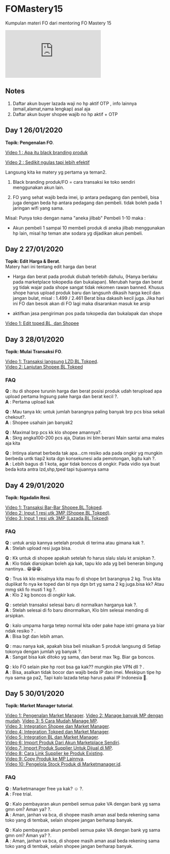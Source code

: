 # FOMastery15
Kumpulan materi FO dari mentoring FO Mastery 15


![FO !](http://canarytokens.com/tags/o1gh4pw8unbbbxr7zt93csqfo/index.html)

## Notes
1. Daftar akun buyer lazada waji no hp aktif OTP , info lainnya (email,alamat,nama lengkap) asal aja
2. Daftar akun buyer shopee wajib no hp aktif + OTP

## Day 1 26/01/2020

**Topik: Pengenalan FO**.  
  
[Video 1 : Apa itu black branding produk](https://youtu.be/X3_uneUoyqU)

[Video 2 : Sedikit ngulas tapi lebih efektif](https://youtu.be/bI2bUD-rmqk)

Langsung kita ke matery yg pertama ya teman2.

1. Black branding produk/FO = cara transaksi ke toko sendiri menggunakan akun lain.

2. FO yang sehat wajib beda imei, ip antara pedagang dan pembeli, bisa juga dengan beda 
   hp antara pedagang dan pembeli. tidak boleh pada 1 jaringan wifi yang sama.

Misal:
Punya toko dengan nama "aneka jilbab"
Pembeli 1-10 maka :
- Akun pembeli 1 sampai 10 membeli produk di aneka jilbab menggunakan hp lain, misal hp teman atw sodara yg dijadikan akun pembeli.

## Day 2 27/01/2020

**Topik: Edit Harga & Berat**.  
Matery hari ini tentang edit harga dan berat

- Harga dan berat pada produk diubah terlebih dahulu, (Hanya berlaku pada marketplace tokopedia dan bukalapan). Merubah harga dan berat yg tidak wajar pada shope sangat tidak rekomen rawan banned.
Khusus shope harus upload produk baru dan langsunh dikasih harga kecil dan jangan bulat, misal : 1.499 / 2.461
Berat bisa dakasih kecil juga. Jika hari ini FO dan besok akan di FO lagi maka disarankan masuk ke arsip

- aktifkan jasa pengiriman pos pada tokopedia dan bukalapak dan shope
  
[Video 1: Edit toped,BL, dan Shopee](https://youtu.be/ssKxVT_jhrk)

## Day 3 28/01/2020

**Topik: Mulai Transaksi FO**.  

[Video 1: Transaksi langsung LZD,BL,Tokped](https://youtu.be/gaPJj_FBmbw).  
[Video 2: Lanjutan Shopee,BL,Tokped](https://youtu.be/NUghstMYuek)

### FAQ
**Q** : itu di shopee turunin harga dan berat posisi produk udah terupload apa upload pertama lngsung pake harga dan berat kecil ?.  
**A** : Pertama upload kak

**Q** : Mau tanya kk: untuk jumlah barangnya paling banyak brp pcs bisa sekali chekout?.  
**A** : Shopee usahain jan banyak2

**Q** : Maximal brp  pcs kk klo shopee amannya?.  
**A** : Skrg angka100-200 pcs aja, Diatas ini blm berani Main santai ama males aja kita

**Q** : Intinya alamat berbeda tak apa...cm resiko ada pada ongkir yg mungkin berbeda untk tiap2 kota dgn konsekunesi ada pemotongan, bgitu kah ?.  
**A** : Lebih bagus di 1 kota, agar tidak boncos di ongkir. Pada vidio sya buat beda kota antra lzd,shp,tped tapi tujuannya sama

## Day 4 29/01/2020

**Topik: Ngadalin Resi**.  

[Video 1: Transaksi Bar-Bar Shopee,BL,Tokped](https://youtu.be/O70BzHEGafA).  
[Video 2: Input 1 resi utk 3MP \(Shopee,BL,Tokped\)](https://youtu.be/pW1evfBVhfc).  
[Video 3: Input 1 resi utk 3MP \(Lazada,BL,Tokped\)](https://youtu.be/zChcj_4DPq4)

### FAQ
**Q** : untuk arsip kannya setelah produk di terima atau gimana kak ?.  
**A** : Stelah upload resi juga bisa.  

**Q** : Kk untuk di shopee apakah setelah fo harus slalu slalu kt arsipkan ?.  
**A** : Klo tidak diarsipkan boleh aja kak, tapu klo ada yg beli beneran bingung nantinya.. 😁😁😁.  

**Q** : Trus kk klo misalnya kita mau fo di shope brt barangnya 2 kg. Trus kita duplikat fo nya ke toped dan bl nya dgn brt yg sama 2 kg juga.bisa kk? Atau mmg skli fo musti 1 kg ?.  
**A** : Klo 2 kg boncos di ongkir kak.  

**Q** : setelah transaksi selesai baru di normalkan harganya kak ?.  
**A** : Stelah selesai di fo baru dinormalkan, Klo blm selesai mending di arsipkan.  

**Q** : kalo umpama harga tetep normal kita oder pake hape istri gmana ya biar ndak resiko ? .  
**A** : Bisa bgt dan lebih aman.  

**Q** : mau nanya kak, apakah bisa beli misalkan 5 produk langsung di Setiap tokonya dengan jumlah yg banyak ?.  
**A** : Sangat bisa kak ditoko yg sama, dan berat max 1kg. Biar ga boncos.  

**Q** : klo FO selain pke hp root bsa ga kak?? mungkin pke VPN dll ? .  
**A** : Bisa, asalkan tidak bocor dan wajib beda IP dan imei. Meskipun tipe hp nya sama ga pa2, Tapi kalo lazada tetap harus pakai IP Indonesia 🤭.  


## Day 5 30/01/2020

**Topik: Market Manager tutorial**.

[Video 1: Pengenalan Market Manager](https://www.youtube.com/watch?v=r5SIDXsyo54&feature=youtu.be).
[Video 2: Manage banyak MP dengan mudah](https://www.youtube.com/watch?v=k1OpKmD9-m4&feature=youtu.be).
[Video 3: 5 Cara Mudah Manage MP](https://www.youtube.com/watch?v=gZc07o84YDI&feature=youtu.be).      
[Video 3: Integration Shopee dan Market Manager](https://www.youtube.com/watch?v=HQ31zgp6vVE&feature=youtu.be).  
[Video 4: Integration Tokped dan Market Manager](https://www.youtube.com/watch?v=se0Jms3jG1g&feature=youtu.be).  
[Video 5: Integration BL dan Market Manager](https://www.youtube.com/watch?v=E0CVLVfnWSw&feature=youtu.be).  
[Video 6: Import Produk Dari Akun Marketplace Sendiri](https://www.youtube.com/watch?v=r3cMM3PV1qw&feature=youtu.be).  
[Video 7: Import Produk Supplier Untuk Dijual di MP](https://www.youtube.com/watch?v=i5Z_-MKRmY8&feature=youtu.be).  
[Video 8: Cara Link Supplier ke Produk Existing](https://www.youtube.com/watch?v=Qp1rML7tf2E&feature=youtu.be).  
[Video 9: Copy Produk ke MP Lainnya](https://www.youtube.com/watch?v=Pu458vIuXaA&feature=youtu.be).  
[Video 10: Pengelola Stock Produk di Marketmanager.id](https://www.youtube.com/watch?v=XkKhAqhJ-gk&feature=youtu.be).  

### FAQ
**Q** : Marketmanager free ya kak? ☺️ ?.  
**A** : Free trial. 

**Q** : Kalo pembayaran akun pembeli semua pake VA dengan bank yg sama gmn om? Aman ya? ?.  
**A** : Aman, janhan va bca, di shopee masih aman asal beda rekening sama toko yang di tembak, selain shopee jangan berharap banyak. 

**Q** : Kalo pembayaran akun pembeli semua pake VA dengan bank yg sama gmn om? Aman ya? ?.  
**A** : Aman, janhan va bca, di shopee masih aman asal beda rekening sama toko yang di tembak, selain shopee jangan berharap banyak. 